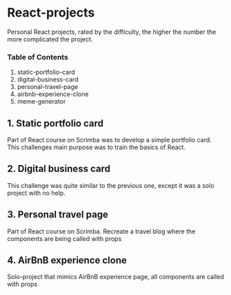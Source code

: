 # React-projects
Personal React projects, rated by the difficulty, the higher the number the more complicated the project.

### Table of Contents
1. static-portfolio-card
2. digital-business-card
3. personal-travel-page
4. airbnb-experience-clone
5. meme-generator


## 1. Static portfolio card
Part of React course on Scrimba was to develop a simple portfolio card. This challenges main purpose was to train the basics of React.  

## 2. Digital business card
This challenge was quite similar to the previous one, except it was a solo project with no help. 

## 3. Personal travel page
Part of React course on Scrimba. Recreate a travel blog where the components are being called with props

## 4. AirBnB experience clone
Solo-project that mimics AirBnB experience page, all components are called with props

